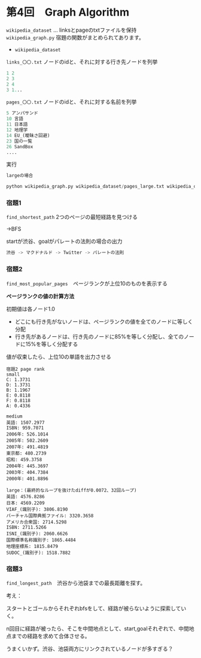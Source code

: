 # 第4回　Graph Algorithm

`wikipedia_dataset` … linksとpageのtxtファイルを保持  
`wikipedia_graph.py` 宿題の関数がまとめられてあります。


- `wikipedia_dataset`

  
`links_〇〇.txt` ノードのidと、それに対する行き先ノードを列挙

```python
1 2
2 3
2 4
3 1...
```

`pages_〇〇.txt` ノードのidと、それに対する名前を列挙

```python
5 アンパサンド
10 言語
11 日本語
12 地理学
14 EU_(曖昧さ回避)
23 国の一覧
26 SandBox
....
```

実行

```python
largeの場合

python wikipedia_graph.py wikipedia_dataset/pages_large.txt wikipedia_dataset/links_large.txt
```



### 宿題1

`find_shortest_path` 2つのページの最短経路を見つける

→BFS

startが渋谷、goalがパレートの法則の場合の出力

```python
渋谷 -> マクドナルド -> Twitter -> パレートの法則
```

### 宿題2

`find_most_popular_pages`　ページランクが上位10のものを表示する

**ページランクの値の計算方法**  

初期値は各ノード1.0

- どこにも行き先がないノードは、ページランクの値を全てのノードに等しく分配
- 行き先があるノードは、行き先のノードに85%を等しく分配し、全てのノードに15%を等しく分配する

値が収束したら、上位10の単語を出力させる

```
宿題2 page rank
small
C: 1.3731
D: 1.3731
B: 1.1967
E: 0.8118
F: 0.8118
A: 0.4336

medium
英語: 1507.2977
ISBN: 959.7071
2006年: 526.1014
2005年: 502.2609
2007年: 491.4819
東京都: 480.2739
昭和: 459.3758
2004年: 445.3697
2003年: 404.7384
2000年: 401.8896

large：(最終的なループを抜けたdiffが0.0072、32回ループ)
英語: 4576.8286
日本: 4569.2209
VIAF_(識別子): 3806.8190
バーチャル国際典拠ファイル: 3320.3658
アメリカ合衆国: 2714.5298
ISBN: 2711.5266
ISNI_(識別子): 2060.6626
国際標準名称識別子: 1865.4484
地理座標系: 1815.8479
SUDOC_(識別子): 1518.7882
```

### 宿題3

`find_longest_path`　渋谷から池袋までの最長距離を探す。

考え：

スタートとゴールからそれぞれbfsをして、経路が被らないように探索していく。

n回目に経路が被ったら、そこを中間地点として、start,goalそれぞれで、中間地点までの経路を求めて合体させる。

うまくいかず。渋谷、池袋両方にリンクされているノードが多すぎる？

